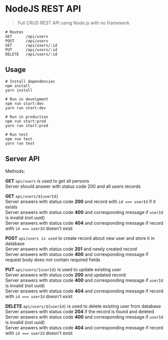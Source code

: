 # NodeJS REST API

> Full CRUD REST API using Node.js with no framework

```
# Routes
GET      /api/users
POST     /api/users
GET      /api/users/:id
PUT      /api/users/:id
DELETE   /api/users/:id

```

## Usage

```
# Install dependencies
npm install
yarn install

# Run in develpment
npm run start:dev
yarn run start:dev

# Run in production
npm run start:prod
yarn run start:prod

# Run test
npm run test
yarn run test
```

## Server API

Methods:

**GET** `api/users` is used to get all persons  
Server should answer with status code 200 and all users records

**GET** `api/users/${userId}`  
Server answers with status code **200** and record with `id === userId` if it exists  
Server answers with status code **400** and corresponding message if `userId` is invalid (not uuid)  
Server answers with status code **404** and corresponding message if record with `id === userId` doesn't exist

**POST** `api/users is used` to create record about new user and store it in database  
Server answers with status code **201** and newly created record  
Server answers with status code **400** and corresponding message if request body does not contain required fields

**PUT** `api/users/{userId}` is used to update existing user  
Server answers with status code **200** and updated record  
Server answers with status code **400** and corresponding message if `userId` is invalid (not uuid)  
Server answers with status code **404** and corresponding message if record with `id === userId` doesn't exist

**DELETE** `api/users/${userId}` is used to delete existing user from database  
Server answers with status code **204** if the record is found and deleted  
Server answers with status code **400** and corresponding message if `userId` is invalid (not uuid)  
Server answers with status code **404** and corresponding message if record with `id === userId` doesn't exist
